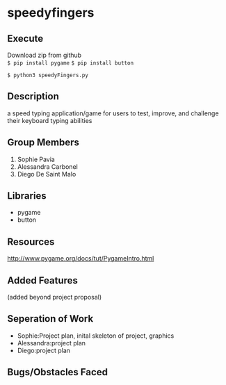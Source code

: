 # speedyfingers

## Execute
Download zip from github  
`$ pip install pygame`
`$ pip install button`

`$ python3 speedyFingers.py`


## Description
a speed typing application/game for users to test, improve, and challenge their keyboard typing abilities 

## Group Members
1. Sophie Pavia
2. Alessandra Carbonel
3. Diego De Saint Malo

## Libraries
- pygame
- button

## Resources
http://www.pygame.org/docs/tut/PygameIntro.html
## Added Features 
(added beyond project proposal)

## Seperation of Work
- Sophie:Project plan, inital skeleton of project, graphics
- Alessandra:project plan
- Diego:project plan

## Bugs/Obstacles Faced

